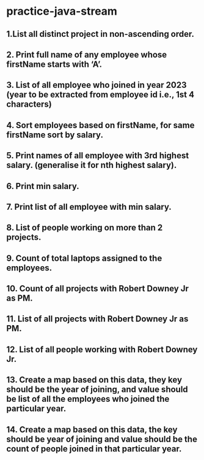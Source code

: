 # practice-java-stream

## 1.List all distinct project in non-ascending order.
## 2. Print full name of any employee whose firstName starts with ‘A’.
## 3. List of all employee who joined in year 2023 (year to be extracted from employee id i.e., 1st 4 characters)
## 4. Sort employees based on firstName, for same firstName sort by salary.
## 5. Print names of all employee with 3rd highest salary. (generalise it for nth highest salary).
## 6. Print min salary.
## 7. Print list of all employee with min salary.
## 8. List of people working on more than 2 projects.
## 9. Count of total laptops assigned to the employees.
## 10. Count of all projects with Robert Downey Jr as PM.
## 11. List of all projects with Robert Downey Jr as PM.
## 12. List of all people working with Robert Downey Jr.
## 13. Create a map based on this data, they key should be the year of joining, and value should be list of all the employees who joined the particular year.
## 14. Create a map based on this data, the key should be year of joining and value should be the count of people joined in that particular year.


